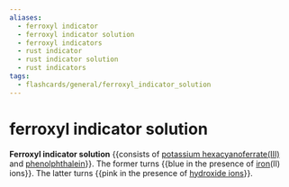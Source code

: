 ```yaml
---
aliases:
  - ferroxyl indicator
  - ferroxyl indicator solution
  - ferroxyl indicators
  - rust indicator
  - rust indicator solution
  - rust indicators
tags:
  - flashcards/general/ferroxyl_indicator_solution
---
```


# ferroxyl indicator solution

__Ferroxyl indicator solution__ {{consists of [potassium hexacyanoferrate(III)](potassium%20ferricyanide.md) and [phenolphthalein](phenolphthalein.md)}}. The former turns {{blue in the presence of [iron](iron.md)(II) ions}}. The latter turns {{pink in the presence of [hydroxide ions](hydroxide.md)}}.
